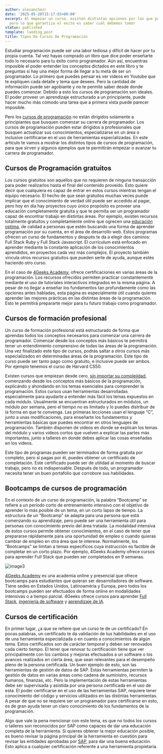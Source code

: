 ```yaml
---
author: alesanchezr
date: '2025-05-28T15:17:55+00:00'
excerpt: Al empezar un curso, existen distintas opciones por las que podemos optar;
  pero lo que garantiza el exito es saber cuál debemos tomar
status: published
template: landing_post
title: Tipos De Cursos De Programación
---
```

Estudiar programación puede ser una labor tediosa y difícil de hacer por tu propia cuenta. Tal vez hayas comprado un libro que dice poder enseñarte todo lo necesario para tu éxito como programador. Aún así, encuentras imposible el poder entender los conceptos dictados en este libro y te preguntas si hay una mejor forma de llegar a tu meta de ser un programador. Lo primero que puedes pensar es ver videos en Youtube que te expliquen cada detalle y tema que desees. Pero la cantidad de información puede ser agobiante y no te permite saber desde donde puedes comenzar. Debido a esto los cursos de programación son ideales. El poder proveer un aprendizaje estructurado a un principiante, puede hacer mucho más cómodo una tarea que a primera vista puede parecer imposible.

Pero los [cursos de programación](/es/curso-de-programacion-desde-cero) no están dirigidos solamente a principiantes que busquen comenzar su carrera de programador. Los cursos de programación pueden estar dirigidos a profesionales que busquen actualizar sus conocimientos, especializarse en un área o inclusive certificarse en el uso de herramientas especializadas. En este artículo te vamos a mostrar los distintos tipos de cursos de programación, para que sirven y algunos ejemplos que te permitirán empezar o avanzar tu carrera de programador.

## Cursos de Programación gratuitos

Los cursos gratuitos son aquellos que no requieren de ninguna transacción para poder realizarlos hasta el final del contenido proveído. Esto quiere decir que cualquiera es capaz de entrar en estos cursos mientras tengan el equipo necesario. El hecho de que sean gratuitos muchas veces puede implicar que el conocimiento de verdad útil puede ser accedido al pagar, pero hoy en día hay proyectos cuyo único propósito es proveer una educación completamente gratuita y que te permita ser un programador capaz de encontrar trabajo en distintas áreas. Por ejemplo, existen recursos totalmente gratuitos y completamiente online que ogrecen una [educación optima](https://www.theodinproject.com/), de calidad a personas que estén buscando una forma de aprender programación por su cuenta, en el área de desarrollo web. Estos programas ofrecen un curso de fundamentos y después te da a elegir dos caminos: Full Stack Ruby y Full Stack Javascript. El currículum está enfocado en aprender mediante la constante aplicación de los conocimientos aprendidos, en proyectos cada vez más complejos. El proyecto también vincula otros recursos gratuitos que pueden serte de ayuda, aunque estés haciendo otro curso. 

En el caso de [4Geeks Academy](/es/coding-bootcamps/full-stack-part-time?caracas-venezuela&utm_source=google&utm_medium=cpc&utm_campaign=13662759735&utm_content=122432178925&utm_term=4geeks%20academy&gclid=Cj0KCQiA-JacBhC0ARIsAIxybyMZJ3VXDbqJuXPqLa7twqJ6AfcReNSjbzAD-EuJgU7SAG9yJcoUVD4aAmjpEALw_wcB), ofrece certificaciones en varias áreas de la programación. Los recursos ofrecidos permiten practicar constantemente mediante el uso de tutoriales interactivos integrados en la misma página. A pesar de no llegar a enseñar los fundamentos tan profundamente como las opciones antes habladas, esta página es especialmente útil cuando quieres aprender las mejores prácticas en las distintas áreas de la programación. Esto te permitirá prepararte mejor para tu futuro trabajo como programador.


## Cursos de formación profesional

Un curso de formación profesional está estructurado de forma que aprendas todos los conceptos necesarios para comenzar una carrera de programador. Comenzar desde los conceptos más básicos te permitirá tener un entendimiento comprensivo de todas las áreas de la programación. Una vez finalizado este tipo de cursos, podrás saltar a otros cursos más especializados en determinadas áreas de la programación. Este tipo de curso puede ser tanto pago como gratuito, e inclusive puede ser ambos. Por ejemplo tenemos el curso de Harvard CS50.

Existen cursos que empiezan desde cero, [sin importar su compleijdad](https://www.edx.org/course/introduction-computer-science-harvardx-cs50x), comenzando desde los conceptos más básicos de la programación, explicándo y ahondando en los temas esenciales para comprender la programación. Estos cursos usan herramientas desarrolladas especialmente para ayudarte a entender más fácil los temas expuestos en cada módulo. Usualmente se encuentran estructurados en módulos, un módulo por semana, pero el tiempo no es limitado y lo puedes distribuir de la forma en que te convenga. Las primeras lecciones usan el lenguaje “C”, junto a unas modificaciones, para enseñarte los fundamentos y herramientas básicas que puedes encontrar en otros lenguajes de programación. También disponen de videos en donde se explican los temas del módulo y varios videos cortos que vuelven a explicar las partes más importantes, junto a talleres en donde debes aplicar las cosas enseñadas en los videos.

Este tipo de programas pueden ser terminados de forma gratuita por completo, pero si pagas por él, puedes obtener un certificado de completación. Este certificado puede ser de utilidad al momento de buscar trabajo, pero no es indispensable. Después de todo, un programador necesita tener un buen portafolio que corrobore sus habilidades.

## Bootcamps de cursos de programación

En el contexto de un curso de programación, la palabra “Bootcamp” se refiere a un período corto de entrenamiento intensivo con el objetivo de aprender lo más posible de un tema, en un corto lapso de tiempo. La estructura de un “Bootcamp” se adapta para una persona que está comenzando su aprendizaje, pero puede ser una herramienta útil para personas con conocimiento previo del área tratada. La modalidad intensiva de estos cursos permite obtener conocimientos, en el caso de tener que prepararse rápidamente para una oportunidad de empleo o cuando quieras cambiar de empleo en otra área que te interese. Normalmente, los “Bootcamps” se limitan a temas específicos cuya instrucción es factible de completar en un corto plazo. Por ejemplo, 4Geeks Academy ofrece  cursos para aprender Full Stack que pueden ser completados en 9 semanas. 

![image3](https://storage.googleapis.com/breathecode-asset-images/dded5a20f2d37960517eb1a02bdfbb8f66fa7417649305ae8c24763ce1aadd58.png)

[4Geeks Academy](/es/inicio) es una academia online y presencial que ofrece bootcamps para estudiantes que quieran ser desarrolladores de software. Tiene sedes en Estados Unidos, Latinoaméria y Europa, pero todos los bootcamps pueden ser efectuados de forma online en modalidades intensivas o a tiempo parcial. 4Geeks ofrece cursos para aprender [Full Stack](/us/coding-bootcamps/part-time-full-stack-developer), [ingeniería de software](/us/coding-bootcamps/software-engineer-bootcamp) y [aprendizaje de IA](/us/coding-bootcamps/machine-learning-engineering). 

## Cursos de certificación

En primer lugar, ¿a que se refiere que un curso te de un certificado? En pocas palabras, un certificado te da validación de tus habilidades en el uso de una herramienta especializada o en cuanto a conocimientos de algún tema. Estos certificados son de carácter temporal y deben ser renovados cada cierto tiempo. El tener que renovar tu certificación tiene que ver principalmente con los cambios y mejoras efectuados a un software o los avances realizados en cierta área, que sean relevantes para el desempeño pleno de la persona certificada. Un buen ejemplo de esto, son las herramientas de gestión de datos de SAP. Estas herramientas permiten la gestión de datos en varias áreas como cadena de suministro, recursos humanos, finanzas, etc. Pero la implementación de estas herramientas debe ser supervisada y asistida por una persona certificada en el uso de esta. El poder certificarse en el uso de las herramientas SAP, requiere tener conocimiento del código y servicios utilizados en las distintas herramientas. A pesar de que no se requiere ser un programador para certificarse en esto, es de gran ayuda tener un claro conocimiento de los fundamentos de la programación.

Algo que vale la pena mencionar con este tema, es que no todos los cursos o talleres son reconocidos por SAP como capaces de dar una educación completa de la herramienta. Si quieres obtener la mejor educación posible, es bueno revisar la página principal de la herramienta en cuestión para revisar las entidades aprobadas por [SAP](https://www.sap.com/latinamerica/products/technology-platform/data-management.html?url_id=ctabutton-lao-icon-products-cloud), para dar una buena educación. Esto aplica a cualquier certificación referente a una herramienta propietaria.